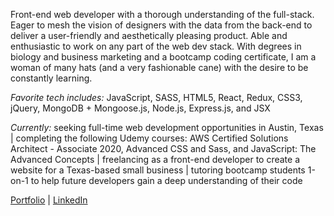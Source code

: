 Front-end web developer with a thorough understanding of the full-stack. Eager to mesh the vision of designers with the data from the back-end to deliver a user-friendly and aesthetically pleasing product. Able and enthusiastic to work on any part of the web dev stack. With degrees in biology and business marketing and a bootcamp coding certificate, I am a woman of many hats (and a very fashionable cane) with the desire to be constantly learning.

*Favorite tech includes:* JavaScript, SASS, HTML5, React, Redux, CSS3, jQuery, MongoDB + Mongoose.js, Node.js, Express.js, and JSX

*Currently:* seeking full-time web development opportunities in Austin, Texas | completing the following Udemy courses: AWS Certified Solutions Architect - Associate 2020, Advanced CSS and Sass, and JavaScript: The Advanced Concepts | freelancing as a front-end developer to create a website for a Texas-based small business | tutoring bootcamp students 1-on-1 to help future developers gain a deep understanding of their code

[Portfolio](https://baileedastugue.com/) | [LinkedIn](https://www.linkedin.com/in/bailee-dastugue/)
